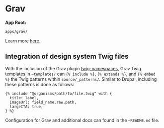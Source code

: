 # Grav

**App Root:**

`apps/grav/`

Learn more [here](https://learn.getgrav.org/).

## Integration of design system Twig files

With the inclusion of the Grav plugin [twig-namespaces](https://github.com/phase2/grav-pl-starter/tree/master/app/user/plugins/twig-namespaces), Grav Twig templates in `~templates/` can `{% include %}`, `{% extends %}`, and `{% embed %}` the Twig patterns within `source/_patterns/`. Similar to Drupal, including these patterns is done as follows:

```twig
{% include "@organisms/path/to/file.twig" with {
  title: label,
  imageUrl: field_name.raw.path,
  largeCTA: true,
} %}
```

Configuration for Grav and additional docs can found in the `~README.md` file.
